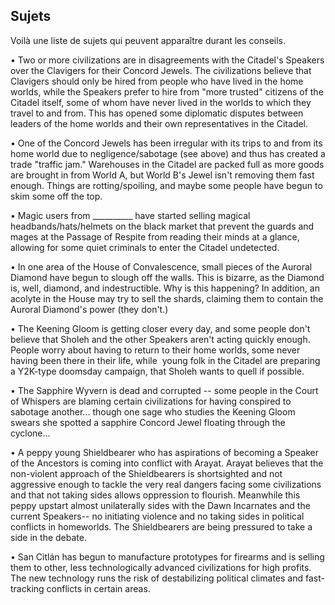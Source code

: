 ## Sujets

Voilà une liste de sujets qui peuvent apparaître durant les conseils.

• ⁠Two or more civilizations are in disagreements with the Citadel's Speakers over the Clavigers for their Concord Jewels. The civilizations believe that Clavigers should only be hired from people who have lived in the home worlds, while the Speakers prefer to hire from "more trusted" citizens of the Citadel itself, some of whom have never lived in the worlds to which they travel to and from. This has opened some diplomatic disputes between leaders of the home worlds and their own representatives in the Citadel.

• ⁠One of the Concord Jewels has been irregular with its trips to and from its home world due to negligence/sabotage (see above) and thus has created a trade "traffic jam." Warehouses in the Citadel are packed full as more goods are brought in from World A, but World B's Jewel isn't removing them fast enough. Things are rotting/spoiling, and maybe some people have begun to skim some off the top.

• ⁠Magic users from __________ have started selling magical headbands/hats/helmets on the black market that prevent the guards and mages at the Passage of Respite from reading their minds at a glance, allowing for some quiet criminals to enter the Citadel undetected.

• ⁠In one area of the House of Convalescence, small pieces of the Auroral Diamond have begun to slough off the walls. This is bizarre, as the Diamond is, well, diamond, and indestructible. Why is this happening? In addition, an acolyte in the House may try to sell the shards, claiming them to contain the Auroral Diamond's power (they don't.)

• ⁠The Keening Gloom is getting closer every day, and some people don't believe that Sholeh and the other Speakers aren't acting quickly enough. People worry about having to return to their home worlds, some never having been there in their life, while  young folk in the Citadel are preparing a Y2K-type doomsday campaign, that Sholeh wants to quell if possible.

• ⁠The Sapphire Wyvern is dead and corrupted -- some people in the Court of Whispers are blaming certain civilizations for having conspired to sabotage another... though one sage who studies the Keening Gloom swears she spotted a sapphire Concord Jewel floating through the cyclone...

• ⁠A peppy young Shieldbearer who has aspirations of becoming a Speaker of the Ancestors is coming into conflict with Arayat. Arayat believes that the non-violent approach of the Shieldbearers is shortsighted and not aggressive enough to tackle the very real dangers facing some civilizations and that not taking sides allows oppression to flourish. Meanwhile this peppy upstart almost unilaterally sides with the Dawn Incarnates and the current Speakers-- no initiating violence and no taking sides in political conflicts in homeworlds. The Shieldbearers are being pressured to take a side in the debate.

• ⁠San Citlán has begun to manufacture prototypes for firearms and is selling them to other, less technologically advanced civilizations for high profits. The new technology runs the risk of destabilizing political climates and fast-tracking conflicts in certain areas.